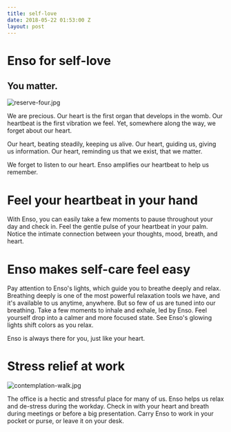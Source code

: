 ```yaml
---
title: self-love
date: 2018-05-22 01:53:00 Z
layout: post
---
```


# Enso for self-love
## You matter.
![reserve-four.jpg](/uploads/reserve-four.jpg)

We are precious. Our heart is the first organ that develops in the womb. Our heartbeat is the first vibration we feel. Yet, somewhere along the way, we forget about our heart. 

Our heart, beating steadily, keeping us alive. Our heart, guiding us, giving us information. Our heart, reminding us that we exist, that we matter.

We forget to listen to our heart. Enso amplifies our heartbeat to help us remember. 

# Feel your heartbeat in your hand

With Enso, you can easily take a few moments to pause throughout your day and check in. Feel the gentle pulse of your heartbeat in your palm. Notice the intimate connection between your thoughts, mood, breath, and heart. 

# Enso makes self-care feel easy 

Pay attention to Enso's lights, which guide you to breathe deeply and relax. Breathing deeply is one of the most powerful relaxation tools we have, and it's available to us anytime, anywhere. But so few of us are tuned into our breathing. Take a few moments to inhale and exhale, led by Enso. Feel yourself drop into a calmer and more focused state. See Enso's glowing lights shift colors as you relax. 

Enso is always there for you, just like your heart. 

# Stress relief at work 
![contemplation-walk.jpg](/uploads/contemplation-walk.jpg)

The office is a hectic and stressful place for many of us. Enso helps us relax and de-stress during the workday. Check in with your heart and breath during meetings or before a big presentation. Carry Enso to work in your pocket or purse, or leave it on your desk. 


